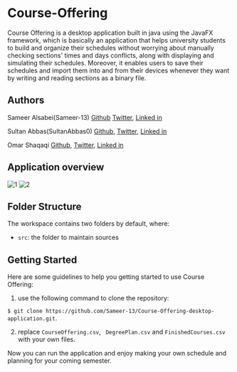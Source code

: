 # Course-Offering
Course Offering is a desktop application built in java using the JavaFX framework, which is basically an application that helps university students to build and organize their schedules without worrying about manually checking sections' times and days conflicts, along with displaying and simulating their schedules. Moreover, it enables users to save their schedules and import them into and from their devices whenever they want by writing and reading sections as a binary file.

## Authors
Sameer Alsabei(Sameer-13) [Github](https://github.com/Sameer-13) [Twitter](https://mobile.twitter.com/Sameer_Alsabei), [Linked in](https://www.linkedin.com/in/sameer-alsabea-610291239/)

Sultan Abbas(SultanAbbas0) [Github](https://github.com/SultanAbbas0), [Twitter](), [Linked in]()

Omar Shaqaqi [Github](), [Twitter](), [Linked in]()

## Application overview
![1](https://user-images.githubusercontent.com/106761486/211628216-485ee0c4-533f-4d5c-80dc-6aeeb7f83b38.png)
![2](https://user-images.githubusercontent.com/106761486/211628332-edd2b3d3-998a-4309-851d-7cd2aac1fbad.png)


## Folder Structure

The workspace contains two folders by default, where:

- `src`: the folder to maintain sources

## Getting Started

Here are some guidelines to help you getting started to use Course Offering:

1. use the following command to clone the repository: 

```$ git clone https://github.com/Sameer-13/Course-Offering-desktop-application.git```.

2. replace ```CourseOffering.csv```, ``` DegreePlan.csv``` and ```FinishedCourses.csv``` with your own files.

Now you can run the application and enjoy making your own schedule and planning for your coming semester.
